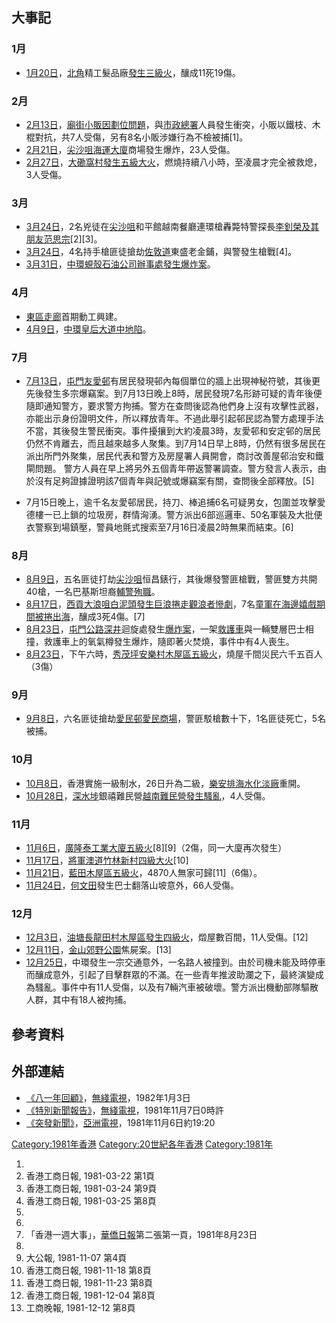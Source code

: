 ## 大事記

### 1月

  - [1月20日](../Page/1月20日.md "wikilink")，[北角](../Page/北角.md "wikilink")精工髮品廠[發生三級火](https://zh.wikipedia.org/wiki/昌利工廠大廈三級火 "wikilink")，釀成11死19傷。

### 2月

  - [2月13日](../Page/2月13日.md "wikilink")，[廟街小販因劃位問題](../Page/廟街_\(香港\).md "wikilink")，與[市政總署](../Page/市政總署.md "wikilink")人員發生衝突，小販以鐵枝、木棍對抗，共7人受傷，另有8名小販涉嫌行為不檢被捕\[1\]。
  - [2月21日](../Page/2月21日.md "wikilink")，[尖沙咀](../Page/尖沙咀.md "wikilink")[海運大廈](../Page/海運大廈.md "wikilink")商場發生爆炸，23人受傷。
  - [2月27日](../Page/2月27日.md "wikilink")，[大磡窩村發生](../Page/大磡村.md "wikilink")[五級大火](https://zh.wikipedia.org/wiki/大磡窩村木屋區五級火 "wikilink")，燃燒持續八小時，至凌晨才完全被救熄，3人受傷。

### 3月

  - [3月24日](../Page/3月24日.md "wikilink")，2名兇徒在[尖沙咀](../Page/尖沙咀.md "wikilink")和平館越南餐廳連環槍轟斃特警探長[李釗榮及其朋友范思宗](https://zh.wikipedia.org/wiki/李釗榮 "wikilink")\[2\]\[3\]。
  - [3月24日](../Page/3月24日.md "wikilink")，4名持手槍匪徒搶劫[佐敦道](../Page/佐敦道.md "wikilink")東盛老金鋪，與警發生槍戰\[4\]。
  - [3月31日](../Page/3月31日.md "wikilink")，[中環](../Page/中環.md "wikilink")[蜆殼石油公司辦事處發生爆炸案](https://zh.wikipedia.org/wiki/蜆殼石油公司 "wikilink")。

### 4月

  - [東區走廊](../Page/東區走廊.md "wikilink")首期動工興建。
  - [4月9日](../Page/4月9日.md "wikilink")，[中環](../Page/中環.md "wikilink")[皇后大道中地陷](https://zh.wikipedia.org/wiki/皇后大道中 "wikilink")。

### 7月

  - [7月13日](https://zh.wikipedia.org/wiki/7月13日 "wikilink")，[屯門](../Page/屯門.md "wikilink")[友愛邨](../Page/友愛邨.md "wikilink")有居民發現邨內每個單位的牆上出現神秘符號，其後更先後發生多宗爆竊案。到7月13日晚上8時，居民發現7名形跡可疑的青年後便隨即通知警方，要求警方拘捕。警方在查問後認為他們身上沒有攻擊性武器，亦能出示身份證明文件，所以釋放青年。不過此舉引起邨民認為警方處理手法不當，其後發生警民衝突。事件擾攘到大約凌晨3時，友愛邨和安定邨的居民仍然不肯離去，而且越來越多人聚集。到7月14日早上8時，仍然有很多居民在派出所門外聚集，居民代表和警方及房屋署人員開會，商討改善屋邨治安和鐵閘問題。
    警方人員在早上將另外五個青年帶返警署調查。警方發言人表示，由於沒有足夠證據證明該7個青年與記號或爆竊案有關，查問後全部釋放。\[5\]

<!-- end list -->

  - 7月15日晚上，逾千名友愛邨居民，持刀、棒追捕6名可疑男女，包圍並攻擊愛德樓一已上鎖的垃圾房，群情洶湧。警方派出6部巡邏車、50名軍裝及大批便衣警察到場鎮壓，警員地氈式搜索至7月16日凌晨2時無果而結束。\[6\]

### 8月

  - [8月9日](../Page/8月9日.md "wikilink")，五名匪徒打劫[尖沙咀](../Page/尖沙咀.md "wikilink")恒昌錶行，其後爆發警匪槍戰，警匪雙方共開40槍，一名巴基斯坦裔[輔警殉職](https://zh.wikipedia.org/wiki/輔警 "wikilink")。
  - [8月17日](../Page/8月17日.md "wikilink")，[西貢大浪咀白泥頭發生巨浪捲走觀浪者慘劇](https://zh.wikipedia.org/wiki/西貢 "wikilink")，7名[童軍在海邊嬉戲期間被捲出海](https://zh.wikipedia.org/wiki/童軍 "wikilink")，釀成3死4傷。\[7\]
  - [8月23日](../Page/8月23日.md "wikilink")，[屯門公路](https://zh.wikipedia.org/wiki/屯門公路 "wikilink")[深井](../Page/深井.md "wikilink")迴旋處發生[爆炸案](https://zh.wikipedia.org/wiki/屯門公路救護車爆炸事故 "wikilink")，一架[救護車](../Page/救護車.md "wikilink")與一輛雙層巴士相撞，救護車上的氧氣樽發生爆炸，隨即著火焚燒，事件中有4人喪生。
  - [8月23日](../Page/8月23日.md "wikilink")，下午六時，[秀茂坪](../Page/秀茂坪.md "wikilink")[安樂村木屋區五級火](https://zh.wikipedia.org/wiki/安樂村木屋區五級火 "wikilink")，燒屋千間災民六千五百人（3傷）

### 9月

  - [9月8日](../Page/9月8日.md "wikilink")，六名匪徒搶劫[愛民邨](../Page/愛民邨.md "wikilink")[愛民商場](https://zh.wikipedia.org/wiki/愛民商場 "wikilink")，警匪駁槍數十下，1名匪徒死亡，5名被捕。

### 10月

  - [10月8日](../Page/10月8日.md "wikilink")，香港實施一級制水，26日升為二級，[樂安排海水化淡廠](../Page/樂安排海水化淡廠.md "wikilink")重開。
  - [10月28日](../Page/10月28日.md "wikilink")，[深水埗](../Page/深水埗.md "wikilink")銀禧難民營[越南難民營發生騷亂](https://zh.wikipedia.org/wiki/越南難民 "wikilink")，4人受傷。

### 11月

  - [11月6日](../Page/11月6日.md "wikilink")，[廣隆泰工業大廈五級火](https://zh.wikipedia.org/wiki/廣隆泰工業大廈五級火 "wikilink")\[8\]\[9\]（2傷，同一大廈再次發生）
  - [11月17日](../Page/11月17日.md "wikilink")，[將軍澳道](../Page/將軍澳道.md "wikilink")[竹林新村四級大火](https://zh.wikipedia.org/wiki/竹林新村 "wikilink")\[10\]
  - [11月21日](../Page/11月21日.md "wikilink")，[藍田木屋區五級火](https://zh.wikipedia.org/wiki/藍田木屋區五級火 "wikilink")，4870人無家可歸\[11\]（6傷）。
  - [11月24日](../Page/11月24日.md "wikilink")，[何文田](../Page/何文田.md "wikilink")發生巴士翻落山坡意外，66人受傷。

### 12月

  - [12月3日](../Page/12月3日.md "wikilink")，[油塘](../Page/油塘.md "wikilink")[長龍田村木屋區發生四級火](https://zh.wikipedia.org/wiki/長龍田村 "wikilink")，燬屋數百間，11人受傷。\[12\]
  - [12月11日](../Page/12月11日.md "wikilink")，[金山郊野公園](../Page/金山郊野公園.md "wikilink")焦屍案。\[13\]
  - [12月25日](../Page/12月25日.md "wikilink")，中環發生一宗交通意外，一名路人被撞到。由於司機未能及時停車而釀成意外，引起了目擊群眾的不滿。在一些青年推波助瀾之下，最終演變成為騷亂。事件中有11人受傷，以及有7輛汽車被破壞。警方派出機動部隊驅散人群，其中有18人被拘捕。

## 參考資料

## 外部連結

  - [《八一年回顧》](https://www.youtube.com/watch?v=kcoT--z4C9k)，[無綫電視](https://zh.wikipedia.org/wiki/無綫電視 "wikilink")，1982年1月3日
  - [《特別新聞報告》](https://www.youtube.com/watch?v=l6OcKqtRD9g)，[無綫電視](https://zh.wikipedia.org/wiki/無綫電視 "wikilink")，1981年11月7日0時許
  - [《突發新聞》](https://www.youtube.com/watch?v=KawlopnXZZo)，[亞洲電視](../Page/亞洲電視.md "wikilink")，1981年11月6日約19:20

[Category:1981年香港](https://zh.wikipedia.org/wiki/Category:1981年香港 "wikilink") [Category:20世紀各年香港](https://zh.wikipedia.org/wiki/Category:20世紀各年香港 "wikilink") [Category:1981年](https://zh.wikipedia.org/wiki/Category:1981年 "wikilink")

1.
2.  香港工商日報, 1981-03-22 第1頁
3.  香港工商日報, 1981-03-24 第9頁
4.  香港工商日報, 1981-03-25 第8頁
5.
6.
7.  「香港一週大事」，[華僑日報](../Page/華僑日報.md "wikilink")第二張第一頁，1981年8月23日
8.
9.  大公報, 1981-11-07 第4頁
10. 香港工商日報, 1981-11-18 第8頁
11. 香港工商日報, 1981-11-23 第8頁
12. 香港工商日報, 1981-12-04 第8頁
13. 工商晚報, 1981-12-12 第8頁